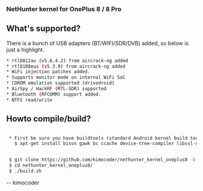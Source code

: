 
### NetHunter kernel for OnePlus 8 / 8 Pro

## What's supported?
There is a bunch of USB adapters (BT/WIFI/SDR/DVB) added, so below is just a highlight.
```sh
* rtl8812au (v5.6.4.2) from aircrack-ng added
* rtl8188eus (v5.3.9) from aircrack-ng added
* WiFi injection patches added.
* Supports monitor mode on internal WiFi SoC
* CDROM emulation supported (drivedroid)
* AirSpy / HackRF (RTL-SDR) supported
* Bluetooth (RFCOMM) support added.
* NTFS read/write
```
## Howto compile/build?
```sh

 * First be sure you have buildtools (standard Android kernel build tools) installed.
   $ apt-get install bison gawk bc ccache device-tree-compiler libssl-dev python3


 $ git clone https://github.com/kimocoder/nethunter_kernel_oneplus8 -b nethunter-10.0
 $ cd nethunter_kernel_oneplus8/
 $ ./build.sh
```


-- kimocoder

